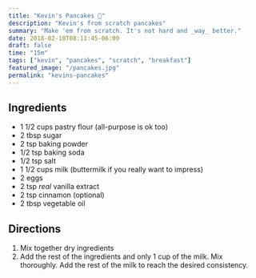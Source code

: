 ```yaml
---
title: "Kevin's Pancakes 🥞"
description: "Kevin's from scratch pancakes"
summary: "Make 'em from scratch. It's not hard and _way_ better."
date: 2018-02-10T08:11:45-06:00
draft: false
time: "15m"
tags: ["kevin", "pancakes", "scratch", "breakfast"]
featured_image: "/pancakes.jpg"
permalink: "kevins-pancakes"
---
```


## Ingredients

- 1 1/2 cups pastry flour (all-purpose is ok too)
- 2 tbsp sugar
- 2 tsp baking powder
- 1/2 tsp baking soda
- 1/2 tsp salt
- 1 1/2 cups milk (buttermilk if you really want to impress)
- 2 eggs
- 2 tsp *real* vanilla extract
- 2 tsp cinnamon (optional)
- 2 tbsp vegetable oil

## Directions

1. Mix together dry ingredients
2. Add the rest of the ingredients and only 1 cup of the milk. Mix thoroughly. Add the rest of the milk to reach the desired consistency.

